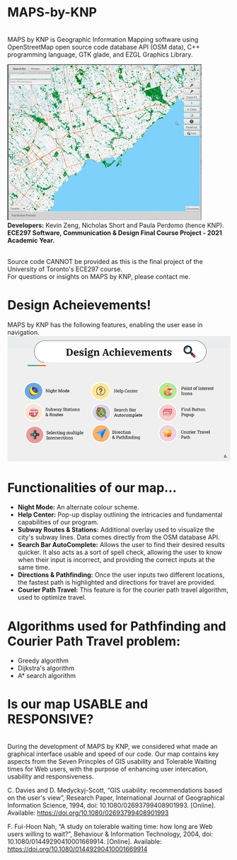 # MAPS-by-KNP

<br>MAPS by KNP is Geographic Information Mapping software using OpenStreetMap open source code database API (OSM data), C++ programming language, GTK glade, and EZGL Graphics Library. </br>

![](images/firstphoto.png)
<br><b>Developers:</b> Kevin Zeng, Nicholas Short and Paula Perdomo (hence KNP).</br>
<b>ECE297 Software, Communication & Design Final Course Project - 2021 Academic Year.</b>

<br>Source code CANNOT be provided as this is the final project of the University of Toronto's ECE297 course. </br>
For questions or insights on MAPS by KNP, please contact me. 

# Design Acheievements!

MAPS by KNP has the following features, enabling the user ease in navigation. 
![](images/design_achievements.png) 

# Functionalities of our map...

- <b>Night Mode:</b> An alternate colour scheme.
- <b>Help Center:</b> Pop-up display outlining the intricacies and fundamental capabilities of our program.
- <b>Subway Routes & Stations:</b> Additional overlay used to visualize the city's subway lines. Data comes directly from the OSM database API. 
- <b>Search Bar AutoComplete:</b> Allows the user to find their desired results quicker. It also acts as a sort of spell check, allowing the user to know when their input is incorrect, and providing the correct inputs at the same time.
- <b>Directions & Pathfinding:</b> Once the user inputs two different locations, the fastest path is highlighted and directions for travel are provided. 
- <b>Courier Path Travel:</b> This feature is for the courier path travel algorithm, used to optimize travel. 

# Algorithms used for Pathfinding and Courier Path Travel problem:
- Greedy algorithm
- Dijkstra's algorithm
- A* search algorithm 

# Is our map USABLE and RESPONSIVE?

<br>During the development of MAPS by KNP, we considered what made an graphical interface usable and speed of our code. Our map contains key aspects from the Seven Princples of GIS usability and Tolerable Waiting times for Web users, with the purpose of enhancing user intercation, usability and responsiveness. </br>

C. Davies and D. Medyckyj-Scott, “GIS usability: recommendations based on the user's view”, Research Paper, International Journal of Geographical Information Science, 1994, doi: 10.1080/02693799408901993. [Online]. Available:  https://doi.org/10.1080/02693799408901993

F. Fui-Hoon Nah, “A study on tolerable waiting time: how long are Web users willing to wait?”, Behaviour & Information Technology, 2004, doi: 10.1080/01449290410001669914. [Online]. Available: https://doi.org/10.1080/01449290410001669914

